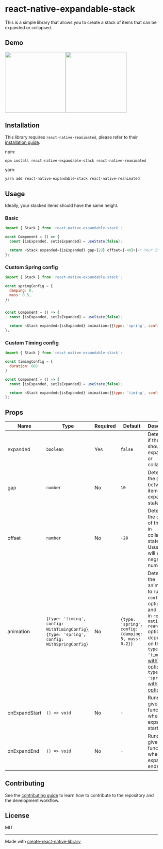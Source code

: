 # react-native-expandable-stack

This is a simple library that allows you to create a stack of items that can be expanded or collapsed.

## Demo

<div style="display: flex;">
<img src="https://user-images.githubusercontent.com/46868329/201496721-b0cfc6bb-90f3-44bf-9c71-b164f1ea44b5.gif" width="200px"/>
<img src="https://user-images.githubusercontent.com/46868329/201496723-df6b5699-02c2-42c7-9778-468caa223b56.gif" width="200px"/>
</div>


## Installation

This library requires `react-native-reanimated`, please refer to their [installation guide](https://docs.swmansion.com/react-native-reanimated/docs/fundamentals/installation).

npm:
```sh
npm install react-native-expandable-stack react-native-reanimated
```
yarn:
```sh
yarn add react-native-expandable-stack react-native-reanimated
```

## Usage

Ideally, your stacked items should have the same height.

### Basic
```js
import { Stack } from 'react-native-expandable-stack';

const Component = () => {
  const [isExpanded, setIsExpanded] = useState(false);

  return <Stack expanded={isExpanded} gap={20} offset={-40}>{/* Your items here */}</Stack>;
};
```

### Custom Spring config

```js
import { Stack } from 'react-native-expandable-stack';

const springConfig = {
  damping: 8,
  mass: 0.5,
};


const Component = () => {
  const [isExpanded, setIsExpanded] = useState(false);

  return <Stack expanded={isExpanded} animation={{type: 'spring', config: springConfig}}>{/* Your items here */}</Stack>;
};
```

### Custom Timing config

```js
import { Stack } from 'react-native-expandable-stack';

const timingConfig = {
  duration: 600
}

const Component = () => {
  const [isExpanded, setIsExpanded] = useState(false);

  return <Stack expanded={isExpanded} animation={{type: 'timing', config: timingConfig}}>{/* Your items here */}</Stack>;
};
```



## Props

| Name      | Type                                                                                       | Required | Default                                     | Description                                                                                                                                                                                                                                                                                               |
| --------- | ------------------------------------------------------------------------------------------ | -------- | ------------------------------------------- | --------------------------------------------------------------------------------------------------------------------------------------------------------------------------------------------------------------------------------------------------------------------------------------------------------- |
| expanded  | `boolean`                                                                                  | Yes      | `false`                                     | Determines if the stack should be expanded or collapsed.                                                                                                                                                                                                                                                  |
| gap       | `number`                                                                                   | No       | `10`                                        | Determines the gap between items in expanded state.                                                                                                                                                                                                                                                       |
| offset    | `number`                                                                                   | No       | `-20`                                       | Determines the overlap of the items in collapsed state. Usually you will want a negative number.                                                                                                                                                                                                                                                |
| animation | `{type: 'timing', config: WithTimingConfig}`,<br />`{type: 'spring', config: WithSpringConfig}` | No       | `{type: 'spring', config: {damping: 5, mass: 0.2}}` | Determines the animation to run. `config` is optional and takes in `react-native-reanimated` options, depending on the `type`:<br/>`type: 'timing'`: [withTiming options](https://docs.swmansion.com/react-native-reanimated/docs/api/animations/withTiming/#options-object) <br />`type: 'spring'`: [withSpring options](https://docs.swmansion.com/react-native-reanimated/docs/api/animations/withSpring#options-object) |
| onExpandStart | `() => void` | No       | `-` | Runs a given function when expansion starts. |
| onExpandEnd | `() => void` | No       | `-` | Runs a given function when expansion ends. |


## Contributing

See the [contributing guide](CONTRIBUTING.md) to learn how to contribute to the repository and the development workflow.

## License

MIT

---

Made with [create-react-native-library](https://github.com/callstack/react-native-builder-bob)
